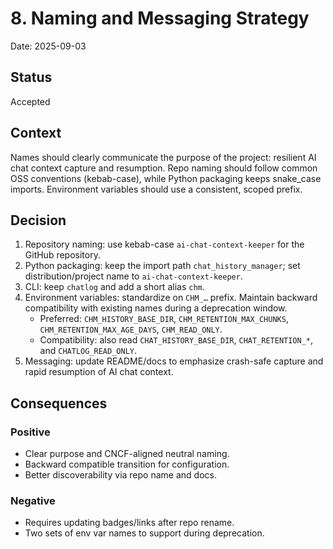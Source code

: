 # 8. Naming and Messaging Strategy

Date: 2025-09-03

## Status

Accepted

## Context

Names should clearly communicate the purpose of the project: resilient AI chat context capture and resumption. Repo naming should follow common OSS conventions (kebab-case), while Python packaging keeps snake_case imports. Environment variables should use a consistent, scoped prefix.

## Decision

1. Repository naming: use kebab-case `ai-chat-context-keeper` for the GitHub repository.
2. Python packaging: keep the import path `chat_history_manager`; set distribution/project name to `ai-chat-context-keeper`.
3. CLI: keep `chatlog` and add a short alias `chm`.
4. Environment variables: standardize on `CHM_…` prefix. Maintain backward compatibility with existing names during a deprecation window.
   - Preferred: `CHM_HISTORY_BASE_DIR`, `CHM_RETENTION_MAX_CHUNKS`, `CHM_RETENTION_MAX_AGE_DAYS`, `CHM_READ_ONLY`.
   - Compatibility: also read `CHAT_HISTORY_BASE_DIR`, `CHAT_RETENTION_*`, and `CHATLOG_READ_ONLY`.
5. Messaging: update README/docs to emphasize crash-safe capture and rapid resumption of AI chat context.

## Consequences

### Positive

- Clear purpose and CNCF-aligned neutral naming.
- Backward compatible transition for configuration.
- Better discoverability via repo name and docs.

### Negative

- Requires updating badges/links after repo rename.
- Two sets of env var names to support during deprecation.

